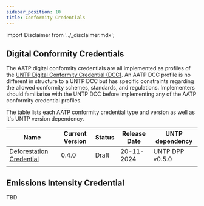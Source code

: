 ```yaml
---
sidebar_position: 10
title: Conformity Credentials
---
```


import Disclaimer from '../\_disclaimer.mdx';

## Digital Conformity Credentials

The AATP digital conformity credentials are all implemented as profiles of the [UNTP Digital Conformity Credential (DCC)](https://uncefact.github.io/spec-untp/docs/specification/ConformityCredential). An AATP DCC profile is no different in structure to a UNTP DCC but has specific constraints regarding the allowed conformity schemes, standards, and regulations. Implementers should familiarise with the UNTP DCC before implementing any of the AATP conformity credential profiles.

The table lists each AATP conformity credential type and version as well as it's UNTP version dependency.

| Name                                                                | Current Version | Status | Release Date | UNTP dependency |
| ------------------------------------------------------------------- | --------------- | ------ | ------------ | --------------- |
| [Deforestation Credential](/docs/livestock/DeforestationCredential) | 0.4.0           | Draft  | 20-11-2024   | UNTP DPP v0.5.0 |
|                                                                     |                 |        |              |                 |



## Emissions Intensity Credential

TBD